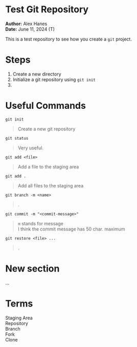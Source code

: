 # Test Git Repository 

**Author:** Alex Hanes  
**Date:** June 11, 2024 (T)  


This is a test repository to see how you create a `git` project.  
# Steps 

1. Create a new directory 
2. Initialize a git repository using `git init` 
3. 

# Useful Commands 

`git init`  
> Create a new git repository 

`git status`  
> Very useful.

`git add <file>`  
> Add a file to the staging area  

`git add .` 
> Add all files to the staging area  

`git branch -m <name>`  
> .

`git commit -m "<commit-message>"` 
> `m` stands for message  
> I think the commit message has 50 char. maximum  

`git restore <file> ...` 
> .




# New section 
...


# Terms 

Staging Area   
Repository  
Branch  
Fork  
Clone  